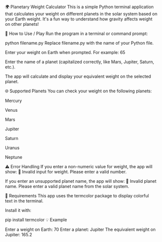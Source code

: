 🌍 Planetary Weight Calculator
This is a simple Python terminal application that calculates your weight on different planets in the solar system based on your Earth weight. It's a fun way to understand how gravity affects weight on other planets!

🚀 How to Use / Play
Run the program in a terminal or command prompt:

python filename.py
Replace filename.py with the name of your Python file.

Enter your weight on Earth when prompted.
For example: 65

Enter the name of a planet (capitalized correctly, like Mars, Jupiter, Saturn, etc.).

The app will calculate and display your equivalent weight on the selected planet.

🌐 Supported Planets
You can check your weight on the following planets:

Mercury

Venus

Mars

Jupiter

Saturn

Uranus

Neptune

⚠️ Error Handling
If you enter a non-numeric value for weight, the app will show:
🔴 Invalid input for weight. Please enter a valid number.

If you enter an unsupported planet name, the app will show:
🔴 Invalid planet name. Please enter a valid planet name from the solar system.

🧰 Requirements
This app uses the termcolor package to display colorful text in the terminal.

Install it with:

pip install termcolor
💡 Example

Enter a weight on Earth: 70
Enter a planet: Jupiter
The equivalent weight on Jupiter: 165.2